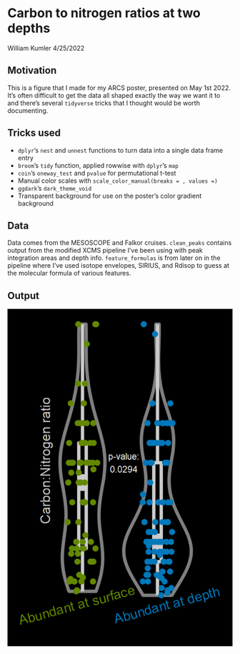 Carbon to nitrogen ratios at two depths
================
William Kumler
4/25/2022

## Motivation

This is a figure that I made for my ARCS poster, presented on May 1st
2022. It’s often difficult to get the data all shaped exactly the way we
want it to and there’s several `tidyverse` tricks that I thought would
be worth documenting.

## Tricks used

-   `dplyr`’s `nest` and `unnest` functions to turn data into a single
    data frame entry
-   `broom`’s `tidy` function, applied rowwise with `dplyr`’s `map`
-   `coin`’s `oneway_test` and `pvalue` for permutational t-test
-   Manual color scales with `scale_color_manual(breaks = , values =)`
-   `ggdark`’s `dark_theme_void`
-   Transparent background for use on the poster’s color gradient
    background

## Data

Data comes from the MESOSCOPE and Falkor cruises. `clean_peaks` contains
output from the modified XCMS pipeline I’ve been using with peak
integration areas and depth info. `feature_formulas` is from later on in
the pipeline where I’ve used isotope envelopes, SIRIUS, and Rdisop to
guess at the molecular formula of various features.

## Output

![](depth_cn_boxplots.png)
